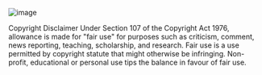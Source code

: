 ![image](https://github.com/stashw3g/Fortnite-FOV-Changer/assets/171505185/4649e1b8-a871-4103-8c68-d592bf5f7b59)


Copyright Disclaimer Under Section 107 of the Copyright Act 1976, allowance is made for "fair use" for purposes such as criticism, comment, news reporting, teaching, scholarship, and research. Fair use is a use permitted by copyright statute that might otherwise be infringing. Non-profit, educational or personal use tips the balance in favour of fair use.
